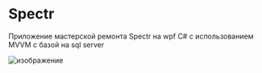 # Spectr
Приложение мастерской ремонта Spectr на wpf С# с использованием MVVM с базой на sql server

![изображение](https://github.com/Gladn/Spectr/assets/92585647/956ffe3f-6625-4d30-bdfe-ad717236c0ab)
